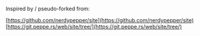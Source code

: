 Inspired by / pseudo-forked from:

[https://github.com/nerdypepper/site](https://github.com/nerdypepper/site)
[https://git.peppe.rs/web/site/tree/](https://git.peppe.rs/web/site/tree/)
